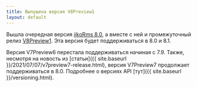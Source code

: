 ```yaml
---
title: Выпущена версия V8Preview1
layout: default
---
```


Вышла очередная версия [iikoRms 8.0](https://en.iiko.help/articles/#!releasenotes/2022-winter), а вместе с ней и промежуточный релиз [V8Preview1](https://www.nuget.org/packages/Resto.Front.Api.V8Preview1/8.0.6017-alpha). Эта версия будет поддерживаться в 8.0 и 8.1.

Версия V7Preview6 перестала поддерживаться начиная с 7.9. Также, несмотря на новость из [статьи]({{ site.baseurl }}/2021/07/07/v7preview7-release.html), версия V7Preview7 продолжает поддерживаться в 8.0. Подробнее о версиях API [тут]({{ site.baseurl }}/versioning.html).
